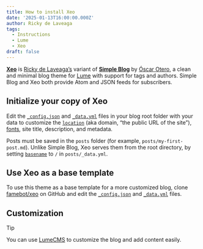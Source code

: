 ```yaml
---
title: How to install Xeo
date: '2025-01-13T16:00:00.000Z'
author: Ricky de Laveaga
tags:
  - Instructions
  - Lume
  - Xeo
draft: false
---
```


[**Xeo**](https://github.com/famebot/xeo) is
[Ricky de Laveaga’s](https://rdela.com/) variant of
[**Simple Blog**](https://lume.land/theme/simple-blog/) by
[Óscar Otero](https://oscarotero.com/), a clean and minimal blog theme for
[Lume](https://lume.land/) with support for tags and authors. Simple Blog and
Xeo both provide Atom and JSON feeds for&nbsp;subscribers.

<!--more-->

<!--
The **fastest and easiest** way to configure this theme is the
[Lume init command](https://deno.land/x/lume_init), which you can also copy
easily from the [Simple Blog theme page](https://lume.land/theme/simple-blog/).
Running:

```bash
deno run -A https://lume.land/init.ts --theme=simple-blog
```

will create a new project with Simple Blog configured.
-->

## Initialize your copy of Xeo

Edit the
[`_config.json`](https://github.com/famebot/xeo/blob/trunk/_config.json) and
[`_data.yml`](https://github.com/famebot/xeo/blob/trunk/_data.yml) files in your
blog root folder with your data to customize the
[`location`](https://lume.land/docs/configuration/config-file/#location) (aka
domain, “the public URL of the site”), [fonts](/differences/#typography), site
title, description, and&nbsp;metadata.

Posts must be saved in the `posts` folder (for example,
`posts/my-first-post.md`). Unlike Simple Blog, Xeo serves them from the root
directory, by setting
[`basename`](https://lume.land/docs/creating-pages/urls/#basename) to `/` in
`posts/_data.yml`.

<!--
## Install as a remote theme

To add the theme to an existing Lume project, import it in your `_config.ts`
file as a remote module. Update it by changing the version number in the import
URL:

```ts
import lume from "lume/mod.ts";
import blog from "https://deno.land/x/lume_theme_simple_blog@v0.15.6/mod.ts";

const site = lume();

site.use(blog());

export default site;
```

Copy the
[`_data.yml`](https://github.com/lumeland/theme-simple-blog/blob/main/src/_data.yml)
file to your blog root folder and edit it with your data.
-->

## Use Xeo as a base template

To use this theme as a base template for a more customized blog, clone
[famebot/xeo](https://github.com/famebot/xeo) on GitHub and edit the
[`_config.json`](https://github.com/famebot/xeo/blob/trunk/_config.json) and
[`_data.yml`](https://github.com/famebot/xeo/blob/trunk/_data.yml) files.

## Customization

> [!tip]
>
> You can use [LumeCMS](https://lume.land/cms) to customize the blog and add
> content&nbsp;easily.
